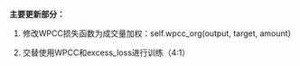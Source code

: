 **主要更新部分：**

1. 修改WPCC损失函数为成交量加权：self.wpcc_org(output, target, amount)

2. 交替使用WPCC和excess_loss进行训练（4:1）

